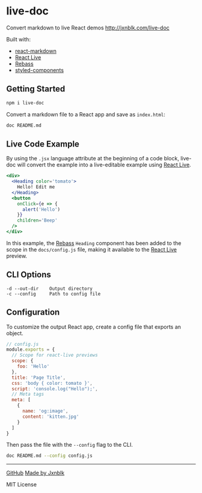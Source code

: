 
# live-doc

Convert markdown to live React demos <http://jxnblk.com/live-doc>

Built with:
- [react-markdown][0]
- [React Live][1]
- [Rebass][2]
- [styled-components][3]


## Getting Started

```sh
npm i live-doc
```

Convert a markdown file to a React app and save as `index.html`:

```sh
doc README.md
```

## Live Code Example

By using the `.jsx` language attribute at the beginning of a code block,
live-doc will convert the example into a live-editable example using [React Live][1].

```.jsx
<div>
  <Heading color='tomato'>
    Hello! Edit me
  </Heading>
  <button
    onClick={e => {
      alert('Hello')
    }}
    children='Beep'
  />
</div>
```

In this example, the [Rebass][2] `Heading` component has been added to the scope in the `docs/config.js` file,
making it available to the [React Live][1] preview.


## CLI Options

```
-d --out-dir    Output directory
-c --config     Path to config file
```


## Configuration

To customize the output React app, create a config file that exports an object.

```js
// config.js
module.exports = {
  // Scope for react-live previews
  scope: {
    foo: 'Hello'
  },
  title: 'Page Title',
  css: 'body { color: tomato }',
  script: 'console.log("Hello");',
  // Meta tags
  meta: [
    {
      name: 'og:image',
      content: 'kitten.jpg'
    }
  ]
}
```

Then pass the file with the `--config` flag to the CLI.

```sh
doc README.md --config config.js
```

---

[GitHub](https://github.com/jxnblk/live-doc)
[Made by Jxnblk](http://jxnblk.com)

MIT License

[0]: https://github.com/rexxars/react-markdown
[1]: https://github.com/FormidableLabs/react-live
[2]: https://github.com/jxnblk/rebass
[3]: https://github.com/styled-components/styled-components
